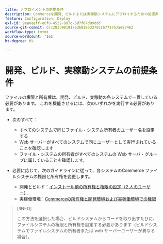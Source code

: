 ```yaml
---
title: デプロイメントの前提条件
description: Commerceを開発、ビルドまたは実稼動システムにデプロイするための前提条件のリストを確認します。
feature: Configuration, Deploy
exl-id: 9ea0eeff-e0f8-4532-887c-5d7f07d89ddd
source-git-commit: dcc283b901917e3681863370516771763ae87462
workflow-type: tm+mt
source-wordcount: '161'
ht-degree: 0%

---
```


# 開発、ビルド、実稼動システムの前提条件

ファイルの権限と所有権は、開発、ビルド、実稼動の各システムで一貫している必要があります。 これを機能させるには、次のいずれかを実行する必要があります。

- 次のすべて：

   - すべてのシステムで同じファイル・システム所有者のユーザー名を設定する
   - Web サーバーがすべてのシステムで同じユーザーとして実行されていることを確認します
   - ファイル・システムの所有者がすべてのシステムの Web サーバ・グループに属していることを確認します。

- 必要に応じて、次のガイドラインに従って、各システムのCommerce ファイルシステムの権限と所有権を変更します。

   - 開発とビルド：[&#x200B; インストール前の所有権と権限の設定（2 人のユーザー） &#x200B;](file-system-permissions.md#set-up-two-owners-for-default-or-developer-mode)
   - 実稼働環境：[Commerceの所有権と開発環境および実稼働環境での権限 &#x200B;](file-system-permissions.md)

>[!INFO]
>
>この方法を選択した場合、ビルドシステムからコードを取り出すたびに、ファイルシステムの権限と所有権を設定する必要があります（ビルドシステムでファイルシステムの所有者または web サーバーユーザーが異なる場合）。
